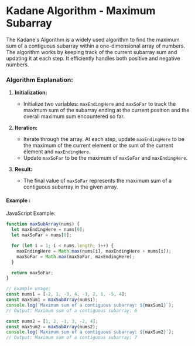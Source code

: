 # Kadane Algorithm - Maximum Subarray

The Kadane's Algorithm is a widely used algorithm to find the maximum sum of a contiguous subarray within a one-dimensional array of numbers. The algorithm works by keeping track of the current subarray sum and updating it at each step. It efficiently handles both positive and negative numbers.

### Algorithm Explanation:

1. **Initialization:**

   - Initialize two variables: `maxEndingHere` and `maxSoFar` to track the maximum sum of the subarray ending at the current position and the overall maximum sum encountered so far.

2. **Iteration:**

   - Iterate through the array. At each step, update `maxEndingHere` to be the maximum of the current element or the sum of the current element and `maxEndingHere`.
   - Update `maxSoFar` to be the maximum of `maxSoFar` and `maxEndingHere`.

3. **Result:**
   - The final value of `maxSoFar` represents the maximum sum of a contiguous subarray in the given array.

#### Example :

JavaScript Example:

```javascript
function maxSubArray(nums) {
  let maxEndingHere = nums[0];
  let maxSoFar = nums[0];

  for (let i = 1; i < nums.length; i++) {
    maxEndingHere = Math.max(nums[i], maxEndingHere + nums[i]);
    maxSoFar = Math.max(maxSoFar, maxEndingHere);
  }

  return maxSoFar;
}

// Example usage:
const nums1 = [-2, 1, -3, 4, -1, 2, 1, -5, 4];
const maxSum1 = maxSubArray(nums1);
console.log(`Maximum sum of a contiguous subarray: ${maxSum1}`);
// Output: Maximum sum of a contiguous subarray: 6

const nums2 = [1, 2, -1, 3, -2, 4];
const maxSum2 = maxSubArray(nums2);
console.log(`Maximum sum of a contiguous subarray: ${maxSum2}`);
// Output: Maximum sum of a contiguous subarray: 7
```
